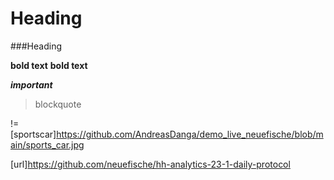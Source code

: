 # Heading
###Heading

**bold text**
__bold text__


***important***

> blockquote

!= [sportscar]https://github.com/AndreasDanga/demo_live_neuefische/blob/main/sports_car.jpg

[url]https://github.com/neuefische/hh-analytics-23-1-daily-protocol
